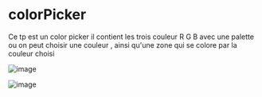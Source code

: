 # colorPicker
Ce tp est un color picker il contient les trois couleur R G B avec une palette ou on peut choisir une couleur , ainsi qu'une zone qui se colore par la couleur choisi 

![image](https://user-images.githubusercontent.com/46218123/57970291-13153b00-796f-11e9-8b1e-4c3f8d6f1cf5.png)

![image](https://user-images.githubusercontent.com/46218123/57970329-8323c100-796f-11e9-8cba-c6be9ebf6846.png)

